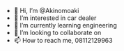 - 👋 Hi, I’m @Akinomoaki
- 👀 I’m interested in car dealer 
- 🌱 I’m currently learning engineering 
- 💞️ I’m looking to collaborate on 
- 📫 How to reach me, 08112129963 

<!---
Akinomoaki/Akinomoaki is a ✨ special ✨ repository because its `README.md` (this file) appears on your GitHub profile.
You can click the Preview link to take a look at your changes.
--->
